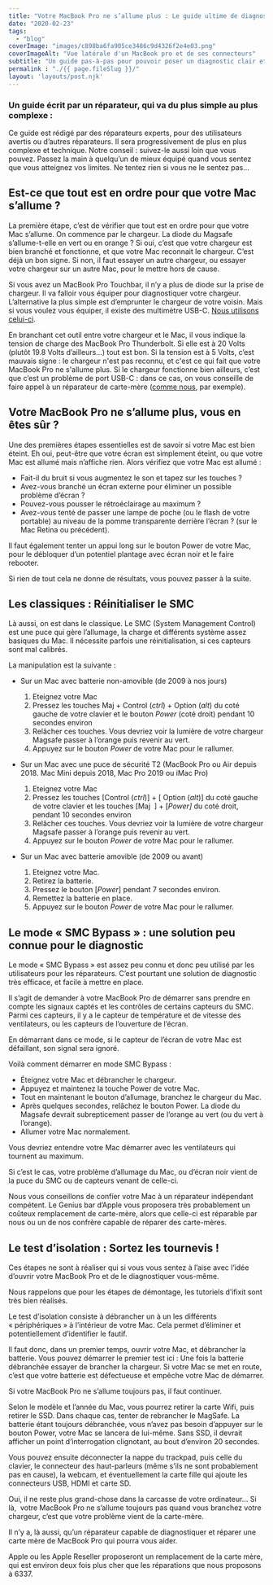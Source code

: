 ```yaml
---
title: "Votre MacBook Pro ne s’allume plus : Le guide ultime de diagnostic"
date: "2020-02-23"
tags: 
  - "blog"
coverImage: "images/c898ba6fa905ce3486c9d4326f2e4e03.png"
coverImageAlt: "Vue latérale d'un MacBook pro et de ses connecteurs"
subtitle: "Un guide pas-à-pas pour pouvoir poser un diagnostic clair et savoir quoi faire ou vers qui se tourner pour réparer un MacBook Pro."
permalink : "./{{ page.fileSlug }}/"
layout: 'layouts/post.njk'
---
```


### Un guide écrit par un réparateur, qui va du plus simple au plus complexe :

Ce guide est rédigé par des réparateurs experts, pour des utilisateurs avertis ou d’autres réparateurs. Il sera progressivement de plus en plus complexe et technique. Notre conseil : suivez-le aussi loin que vous pouvez. Passez la main à quelqu’un de mieux équipé quand vous sentez que vous atteignez vos limites. Ne tentez rien si vous ne le sentez pas…

## Est-ce que tout est en ordre pour que votre Mac s’allume ?

La première étape, c’est de vérifier que tout est en ordre pour que votre Mac s’allume. On commence par le chargeur. La diode du Magsafe s’allume-t-elle en vert ou en orange ? Si oui, c’est que votre chargeur est bien branché et fonctionne, et que votre Mac reconnait le chargeur. C’est déjà un bon signe. Si non, il faut essayer un autre chargeur, ou essayer votre chargeur sur un autre Mac, pour le mettre hors de cause.

Si vous avez un MacBook Pro Touchbar, il n’y a plus de diode sur la prise de chargeur. Il va falloir vous équiper pour diagnostiquer votre chargeur. L’alternative la plus simple est d’emprunter le chargeur de votre voisin. Mais si vous voulez vous équiper, il existe des multimètre USB-C. [Nous utilisons celui-ci](https://satechi.net/products/satechi-type-c-power-meter-for-new-macbook-macbook-pro-type-c-devices).

En branchant cet outil entre votre chargeur et le Mac, il vous indique la tension de charge des MacBook Pro Thunderbolt. Si elle est à 20 Volts (plutôt 19.8 Volts d’ailleurs…) tout est bon. Si la tension est à 5 Volts, c’est mauvais signe : le chargeur n'est pas reconnu, et c'est ce qui fait que votre MacBook Pro ne s'allume plus. Si le chargeur fonctionne bien ailleurs, c’est que c’est un problème de port USB-C : dans ce cas, on vous conseille de faire appel à un réparateur de carte-mère ([comme nous](https://www.6337.fr/prise-en-charge/), par exemple).

## Votre MacBook Pro ne s’allume plus, vous en êtes sûr ?

Une des premières étapes essentielles est de savoir si votre Mac est bien éteint. Eh oui, peut-être que votre écran est simplement éteint, ou que votre Mac est allumé mais n’affiche rien. Alors vérifiez que votre Mac est allumé :

- Fait-il du bruit si vous augmentez le son et tapez sur les touches ?
- Avez-vous branché un écran externe pour éliminer un possible problème d’écran ?
- Pouvez-vous pousser le rétroéclairage au maximum ?
- Avez-vous tenté de passer une lampe de poche (ou le flash de votre portable) au niveau de la pomme transparente derrière l’écran ? (sur le Mac Retina ou précédent).

Il faut également tenter un appui long sur le bouton Power de votre Mac, pour le débloquer d’un potentiel plantage avec écran noir et le faire rebooter.

Si rien de tout cela ne donne de résultats, vous pouvez passer à la suite.

## Les classiques : Réinitialiser le SMC

Là aussi, on est dans le classique. Le SMC (System Management Control) est une puce qui gère l’allumage, la charge et différents système assez basiques du Mac. Il nécessite parfois une réinitialisation, si ces capteurs sont mal calibrés.

La manipulation est la suivante :

- Sur un Mac avec batterie non-amovible (de 2009 à nos jours)
    1. Eteignez votre Mac
    2. Pressez les touches Maj + Control (_ctrl_) + Option (_alt_) du coté gauche de votre clavier et le bouton _Power_ (coté droit) pendant 10 secondes environ
    3. Relâcher ces touches. Vous devriez voir la lumière de votre chargeur Magsafe passer à l’orange puis revenir au vert.
    4. Appuyez sur le bouton _Power_ de votre Mac pour le rallumer.

- Sur un Mac avec une puce de sécurité T2 (MacBook Pro ou Air depuis 2018. Mac Mini depuis 2018, Mac Pro 2019 ou iMac Pro)
    1. Eteignez votre Mac
    2. Pressez les touches \[Control (_ctrl_)\] + \[ Option (_alt_)\] du coté gauche de votre clavier et les touches \[Maj  \] + \[_Power\]_ du coté droit, pendant 10 secondes environ
    3. Relâcher ces touches. Vous devriez voir la lumière de votre chargeur Magsafe passer à l’orange puis revenir au vert.
    4. Appuyez sur le bouton _Power_ de votre Mac pour le rallumer.

- Sur un Mac avec batterie amovible (de 2009 ou avant)
    1. Eteignez votre Mac.
    2. Retirez la batterie.
    3. Pressez le bouton \[_Power_\] pendant 7 secondes environ.
    4. Remettez la batterie en place.
    5. Appuyez sur le bouton _Power_ de votre Mac pour le rallumer.

## Le mode « SMC Bypass » : une solution peu connue pour le diagnostic

Le mode « SMC Bypass » est assez peu connu et donc peu utilisé par les utilisateurs pour les réparateurs. C’est pourtant une solution de diagnostic très efficace, et facile à mettre en place.

Il s’agit de demander à votre MacBook Pro de démarrer sans prendre en compte les signaux captés et les contrôles de certains capteurs du SMC. Parmi ces capteurs, il y a le capteur de température et de vitesse des ventilateurs, ou les capteurs de l’ouverture de l’écran.

En démarrant dans ce mode, si le capteur de l’écran de votre Mac est défaillant, son signal sera ignoré.

Voilà comment démarrer en mode SMC Bypass :

- Éteignez votre Mac et débrancher le chargeur.
- Appuyez et maintenez la touche Power de votre Mac.
- Tout en maintenant le bouton d’allumage, branchez le chargeur du Mac.
- Après quelques secondes, relâchez le bouton Power. La diode du Magsafe devrait subrepticement passer de l’orange au vert (ou du vert à l’orange).
- Allumer votre Mac normalement.

Vous devriez entendre votre Mac démarrer avec les ventilateurs qui tournent au maximum.

Si c’est le cas, votre problème d’allumage du Mac, ou d’écran noir vient de la puce du SMC ou de capteurs venant de celle-ci.

Nous vous conseillons de confier votre Mac à un réparateur indépendant compétent. Le Genius bar d’Apple vous proposera très probablement un coûteux remplacement de carte-mère, alors que celle-ci est réparable par nous ou un de nos confrère capable de réparer des carte-mères.

## Le test d’isolation : Sortez les tournevis !

Ces étapes ne sont à réaliser qui si vous vous sentez à l’aise avec l’idée d’ouvrir votre MacBook Pro et de le diagnostiquer vous-même.

Nous rappelons que pour les étapes de démontage, les tutoriels d’ifixit sont très bien réalisés.

Le test d’isolation consiste à débrancher un à un les différents « périphériques » à l’intérieur de votre Mac. Cela permet d’éliminer et potentiellement d’identifier le fautif.

Il faut donc, dans un premier temps, ouvrir votre Mac, et débrancher la batterie. Vous pouvez démarrer le premier test ici : Une fois la batterie débranchée essayer de brancher la chargeur. Si votre Mac se met en route, c’est que votre batterie est défectueuse et empêche votre Mac de démarrer.

Si votre MacBook Pro ne s’allume toujours pas, il faut continuer.

Selon le modèle et l’année du Mac, vous pourrez retirer la carte Wifi, puis retirer le SSD. Dans chaque cas, tenter de rebrancher le MagSafe. La batterie étant toujours débranchée, vous n’avez pas besoin d’appuyer sur le bouton Power, votre Mac se lancera de lui-même. Sans SSD, il devrait afficher un point d’interrogation clignotant, au bout d’environ 20 secondes.

Vous pouvez ensuite déconnecter la nappe du trackpad, puis celle du clavier, le connecteur des haut-parleurs (même s’ils ne sont probablement pas en cause), la webcam, et éventuellement la carte fille qui ajoute les connecteurs USB, HDMI et carte SD.

Oui, il ne reste plus grand-chose dans la carcasse de votre ordinateur... Si là,  votre MacBook Pro ne s’allume toujours pas quand vous branchez votre chargeur, c’est que votre problème vient de la carte-mère.

Il n’y a, là aussi, qu’un réparateur capable de diagnostiquer et réparer une carte mère de MacBook Pro qui pourra vous aider.

Apple ou les Apple Reseller proposeront un remplacement de la carte mère, qui est environ deux fois plus cher que les réparations que nous proposons à 6337.
